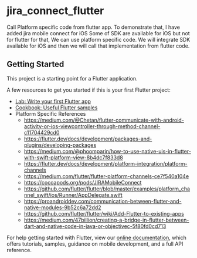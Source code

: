 # jira_connect_flutter

Call Platform specific code from flutter app. To demonstrate that, I have added jira mobile connect for iOS
Some of SDK are available for iOS but not for flutter for that, We can use platform specific code.
We will integrate SDK available for iOS and then we will call that implementation from flutter code.

## Getting Started

This project is a starting point for a Flutter application.

A few resources to get you started if this is your first Flutter project:

- [Lab: Write your first Flutter app](https://flutter.dev/docs/get-started/codelab)
- [Cookbook: Useful Flutter samples](https://flutter.dev/docs/cookbook)
- Platform Specific References
  - https://medium.com/@Chetan/flutter-communicate-with-android-activity-or-ios-viewcontroller-through-method-channel-c11704429cd0
  - https://flutter.dev/docs/development/packages-and-plugins/developing-packages
  - https://medium.com/@phoomparin/how-to-use-native-uis-in-flutter-with-swift-platform-view-8b4dc7f833d8
  - https://flutter.dev/docs/development/platform-integration/platform-channels
  - https://medium.com/flutter/flutter-platform-channels-ce7f540a104e
  - https://cocoapods.org/pods/JIRAMobileConnect
  - https://github.com/flutter/flutter/blob/master/examples/platform_channel_swift/ios/Runner/AppDelegate.swift
  - https://proandroiddev.com/communication-between-flutter-and-native-modules-9b52c6a72dd2
  - https://github.com/flutter/flutter/wiki/Add-Flutter-to-existing-apps
  - https://medium.com/47billion/creating-a-bridge-in-flutter-between-dart-and-native-code-in-java-or-objectivec-5f80fd0cd713
  
  
  

For help getting started with Flutter, view our
[online documentation](https://flutter.dev/docs), which offers tutorials,
samples, guidance on mobile development, and a full API reference.
